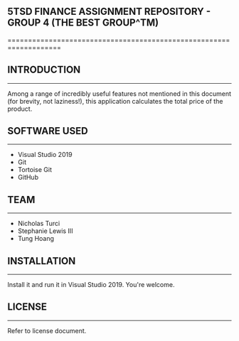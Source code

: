 ## 5TSD FINANCE ASSIGNMENT REPOSITORY - GROUP 4 (THE BEST GROUP^TM)
===================================================================

## INTRODUCTION
---------------

Among a range of incredibly useful features not mentioned in this document (for brevity, not laziness!), this application calculates the total price of the product.

## SOFTWARE USED
----------------

* Visual Studio 2019
* Git
* Tortoise Git
* GitHub

## TEAM
-------

* Nicholas Turci
* Stephanie Lewis III
* Tung Hoang

## INSTALLATION
---------------

Install it and run it in Visual Studio 2019. You're welcome.

## LICENSE
----------

Refer to license document.
